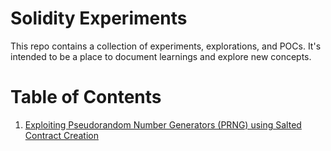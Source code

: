 # Solidity Experiments

This repo contains a collection of experiments, explorations, and POCs. It's intended to be a place to document learnings and explore new concepts.

# Table of Contents

1. [Exploiting Pseudorandom Number Generators (PRNG) using Salted Contract Creation](./prng_exploit/README.md)
